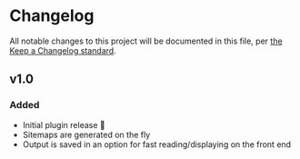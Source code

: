 # Changelog

All notable changes to this project will be documented in this file, per [the Keep a Changelog standard](http://keepachangelog.com/).

## v1.0
### Added
- Initial plugin release 🎉
- Sitemaps are generated on the fly
- Output is saved in an option for fast reading/displaying on the front end
